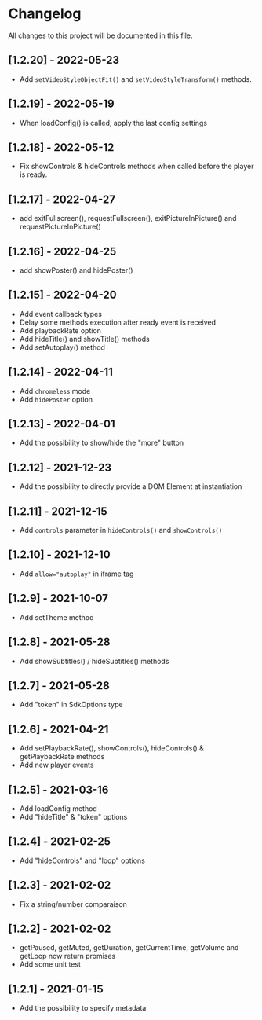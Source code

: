 # Changelog
All changes to this project will be documented in this file.

## [1.2.20] - 2022-05-23
- Add `setVideoStyleObjectFit()` and `setVideoStyleTransform()` methods.
  
## [1.2.19] - 2022-05-19
- When loadConfig() is called, apply the last config settings
  
## [1.2.18] - 2022-05-12
- Fix showControls & hideControls methods when called before the player is ready.
  
## [1.2.17] - 2022-04-27
- add exitFullscreen(), requestFullscreen(), exitPictureInPicture() and requestPictureInPicture()

## [1.2.16] - 2022-04-25
- add showPoster() and hidePoster()

## [1.2.15] - 2022-04-20
- Add event callback types
- Delay some methods execution after ready event is received
- Add playbackRate option
- Add hideTitle() and showTitle() methods
- Add setAutoplay() method

## [1.2.14] - 2022-04-11
- Add `chromeless` mode
- Add `hidePoster` option

## [1.2.13] - 2022-04-01
- Add the possibility to show/hide the "more" button

## [1.2.12] - 2021-12-23
- Add the possibility to directly provide a DOM Element at instantiation
  
## [1.2.11] - 2021-12-15
- Add `controls` parameter in `hideControls()` and `showControls()`

## [1.2.10] - 2021-12-10
- Add `allow="autoplay"` in iframe tag

## [1.2.9] - 2021-10-07
- Add setTheme method

## [1.2.8] - 2021-05-28
- Add showSubtitles() / hideSubtitles() methods
  
## [1.2.7] - 2021-05-28
- Add "token" in SdkOptions type

## [1.2.6] - 2021-04-21
- Add setPlaybackRate(), showControls(), hideControls() & getPlaybackRate methods
- Add  new player events

## [1.2.5] - 2021-03-16
- Add loadConfig method
- Add "hideTitle" & "token" options

## [1.2.4] - 2021-02-25
- Add "hideControls" and "loop" options

## [1.2.3] - 2021-02-02
- Fix a string/number comparaison

## [1.2.2] - 2021-02-02
- getPaused, getMuted, getDuration, getCurrentTime, getVolume and getLoop now return promises
- Add some unit test

## [1.2.1] - 2021-01-15
- Add the possibility to specify metadata